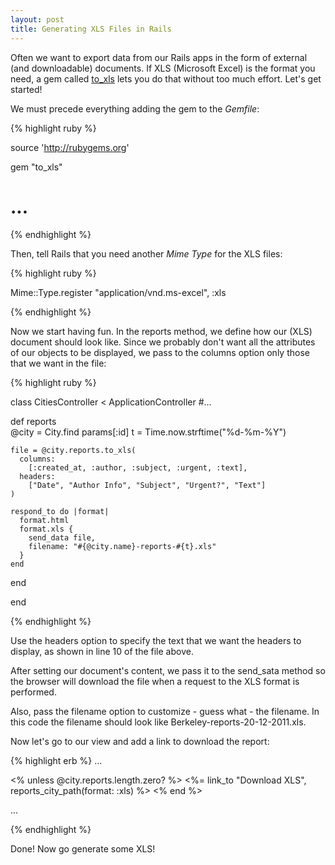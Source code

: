 ```yaml
---
layout: post
title: Generating XLS Files in Rails
---
```


<span class="drops">O</span>ften we want to export data from our Rails apps in the form of external (and downloadable) documents. If XLS (Microsoft Excel) is the format you need, a gem called [to_xls] lets you do that without too much effort. Let's get started!

We must precede everything adding the gem to the _Gemfile_:

{% highlight ruby %}

source 'http://rubygems.org'

gem "to_xls"
# ...

{% endhighlight %}

Then, tell Rails that you need another _Mime Type_ for the XLS files:


{% highlight ruby %}

Mime::Type.register "application/vnd.ms-excel", :xls

{% endhighlight %}

Now we start having fun. In the <span class="small_code">reports</span> method, we define how our (XLS) document should look like. Since we probably don't want all the attributes of our objects to be displayed, we pass to the <span class="small_code">columns</span> option only those that we want in the file:

{% highlight ruby %}

class CitiesController < ApplicationController
  #...
  
  def reports    
    @city = City.find params[:id]
    t = Time.now.strftime("%d-%m-%Y")
    
    file = @city.reports.to_xls(
      columns: 
        [:created_at, :author, :subject, :urgent, :text],
      headers: 
        ["Date", "Author Info", "Subject", "Urgent?", "Text"]
    )
    
    respond_to do |format|
      format.html
      format.xls { 
        send_data file,
        filename: "#{@city.name}-reports-#{t}.xls"
      }
    end
  end

end

{% endhighlight %}

Use the <span class="small_code">headers</span> option to specify the text that we want the headers to display, as shown in line 10 of the file above.

After setting our document's content, we pass it to the <span class="small_code">send_sata</span> method so the browser will download the file when a request to the XLS format is performed.

Also, pass the <span class="small_code">filename</span> option to customize - guess what - the filename. In this code the filename should look like <span class="small_code">Berkeley-reports-20-12-2011.xls</span>.

Now let's go to our view and add a link to download the report:

{% highlight erb %}
...

<% unless @city.reports.length.zero? %>
  <%= link_to "Download XLS", reports_city_path(format: :xls) %>
<% end %>

...

{% endhighlight %}

Done! Now go generate some XLS! 

[to_xls]: https://github.com/splendeo/to_xls
